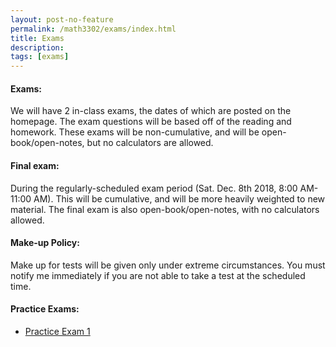 ```yaml
---
layout: post-no-feature
permalink: /math3302/exams/index.html
title: Exams
description: 
tags: [exams]
---
```



#### Exams:
We will have 2 in-class exams, the dates of which are posted on the homepage. The exam questions will be based off of the reading and homework. These exams will be non-cumulative, and will be open-book/open-notes, but no calculators are allowed.

#### Final exam:
During the regularly-scheduled exam period (Sat. Dec. 8th 2018, 8:00 AM-11:00 AM). This will be cumulative, and will be more heavily weighted to new material. The final exam is also open-book/open-notes, with no calculators allowed.

#### Make-up Policy:
Make up for tests will be given only under extreme circumstances. You must notify me immediately if you are not able to take a test at the scheduled time.

 
#### Practice Exams:

* <a href="/assets/practice_exam1.pdf">Practice Exam 1</a>






